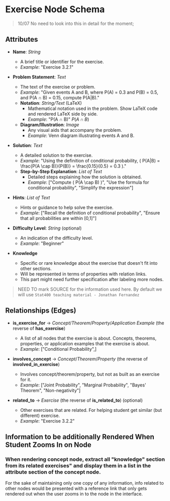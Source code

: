 # Exercise Node Schema

> 10/07 No need to look into this in detail for the moment;



## Attributes

- **Name**: *String*
  - A brief title or identifier for the exercise.
  - *Example*: "Exercise 3.2.1"

- **Problem Statement**: *Text*
  - The text of the exercise or problem.
  - *Example*: "Given events A and B, where P(A) = 0.3 and P(B) = 0.5, and P(A ∩ B) = 0.15, compute P(A|B)."
  - **Notation**: *String/Text* (LaTeX)
    - Mathematical notation used in the problem. Show LaTeX code and rendered LaTeX side by side.
    - *Example*: "P(A ∩ B)" $P(A \cap B)$
  - **Diagram/Illustration**: *Image*
    - Any visual aids that accompany the problem.
    - *Example*: Venn diagram illustrating events A and B.

- **Solution**: *Text*
  - A detailed solution to the exercise.
  - *Example*: "Using the definition of conditional probability, \( P(A|B) = \frac{P(A \cap B)}{P(B)} = \frac{0.15}{0.5} = 0.3 \)."
  - **Step-by-Step Explanation**: *List of Text*
    - Detailed steps explaining how the solution is obtained.
    - *Example*: ["Compute \( P(A \cap B) \)", "Use the formula for conditional probability", "Simplify the expression"]

- **Hints**: *List of Text*
  - Hints or guidance to help solve the exercise.
  - *Example*: ["Recall the definition of conditional probability", "Ensure that all probabilities are within [0,1]"]

- **Difficulty Level**: *String* (optional)
  - An indication of the difficulty level.
  - *Example*: "Beginner"

- **Knowledge**
  - Specific or rare knowledge about the exercise that doesn't fit into other sections.
  - Will be represented in terms of properties with relation links.
  - This part might need further specification after labeling more nodes.

> NEED TO mark SOURCE for the information used here. By default we will use `Stat400 teaching material - Jonathan Fernandez`

## Relationships (Edges)

- **is_exercise_for** → *Concept*/*Theorem*/*Property*/*Application Example* (the reverse of **has_exercise**) 
  - A list of all nodes that the exercise is about. Concepts, theorems, properties, or application examples that the exercise is about.
  - *Example*: ["Conditional Probability",]

- **involves_concept** → *Concept*/*Theorem*/*Property* (the reverse of **involved_in_exercise**)
  - Involves concept/theorem/property, but not as built as an exercise for it.
  - *Example*: ["Joint Probability", "Marginal Probability", "Bayes' Theorem", "Non-negativity"]

- **related_to** → *Exercise* (the reverse of **is_related_to**) (optional)
  - Other exercises that are related. For helping student get similar (but different) exercise.
  - *Example*: "Exercise 3.2.2"

## Information to be additionally Rendered When Student Zooms In on Node
### When rendering concept node, extract all "knowledge" section from its related exercises" and display them in a list in the attribute section of the concept node.
For the sake of maintaining only one copy of any information, info related to other nodes would be presented with a reference link that only gets rendered out when the user zooms in to the node in the interface.
